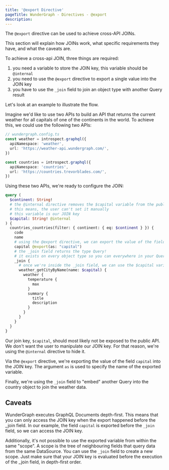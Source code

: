 ```yaml
---
title: '@export Directive'
pageTitle: WunderGraph - Directives - @export
description:
---
```


The `@export` directive can be used to achieve cross-API JOINs.

This section will explain how JOINs work, what specific requirements they have, and what the caveats are.

To achieve a cross-api JOIN, three things are required:

1. you need a variable to store the JOIN key, this variable should be `@internal`
2. you need to use the `@export` directive to export a single value into the JOIN key
3. you have to use the `_join` field to join an object type with another Query result

Let's look at an example to illustrate the flow.

Imagine we'd like to use two APIs to build an API that returns the current weather for all capitals of one of the continents in the world.
To achieve this, we could use the following two APIs:

```typescript
// wundergraph.config.ts
const weather = introspect.graphql({
  apiNamespace: 'weather',
  url: 'https://weather-api.wundergraph.com/',
})

const countries = introspect.graphql({
  apiNamespace: 'countries',
  url: 'https://countries.trevorblades.com/',
})
```

Using these two APIs,
we're ready to configure the JOIN:

```graphql
query (
  $continent: String!
  # the @internal directive removes the $capital variable from the public API
  # this means, the user can't set it manually
  # this variable is our JOIN key
  $capital: String! @internal
) {
  countries_countries(filter: { continent: { eq: $continent } }) {
    code
    name
    # using the @export directive, we can export the value of the field `capital` into the JOIN key ($capital)
    capital @export(as: "capital")
    # the _join field returns the type Query!
    # it exists on every object type so you can everywhere in your Query documents
    _join {
      # once we're inside the _join field, we can use the $capital variable to join the weather API
      weather_getCityByName(name: $capital) {
        weather {
          temperature {
            max
          }
          summary {
            title
            description
          }
        }
      }
    }
  }
}
```

Our join key, `$capital`, should most likely not be exposed to the public API.
We don't want the user to manipulate our JOIN key.
For that reason, we're using the `@internal` directive to hide it.

Via the `@export` directive, we're exporting the value of the field `capital` into the JOIN key.
The argument `as` is used to specify the name of the exported variable.

Finally, we're using the `_join` field to "embed" another Query into the country object to join the weather data.

## Caveats

WunderGraph executes GraphQL Documents depth-first.
This means that you can only access the JOIN key when the export happened before the \_join field.
In our example, the field `capital` is exported before the `_join` field, so we can access the JOIN key.

Additionally, it's not possible to use the exported variable from within the same "scope".
A scope is the tree of neighbouring fields that query data from the same DataSource.
You can use the `_join` field to create a new scope.
Just make sure that your JOIN key is evaluated before the execution of the \_join field, in depth-first order.
